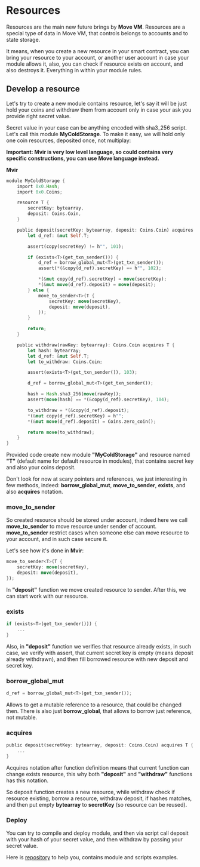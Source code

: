 # Resources

Resources are the main new future brings by **Move VM**. Resources are a special type of data in Move VM, that controls belongs to accounts and to state storage.

It means, when you create a new resource in your smart contract, you can bring your resource to your account, or another user account in case your module allows it, also, you can check if resource exists on account, and also destroys it. Everything in within your module rules.

## Develop a resource

Let's try to create a new module contains resource, let's say it will be just hold your coins and withdraw them from account only in case your ask you provide right secret value.

Secret value in your case can be anything encoded with sha3\_256 script. Let's call this module **MyColdStorage**. To make it easy, we will hold only one coin resources, deposited once, not multiplay:

**Important: Mvir is very low level language, so could contains very specific constructions, you can use Move language instead.**

**Mvir**

```rust
module MyColdStorage {
    import 0x0.Hash;
    import 0x0.Coins;

    resource T {
        secretKey: bytearray, 
        deposit: Coins.Coin,
    }

    public deposit(secretKey: bytearray, deposit: Coins.Coin) acquires T {
        let d_ref: &mut Self.T;

        assert(copy(secretKey) != h"", 101);

        if (exists<T>(get_txn_sender())) {
            d_ref = borrow_global_mut<T>(get_txn_sender());
            assert(*(&copy(d_ref).secretKey) == h"", 102);

            *(&mut copy(d_ref).secretKey) = move(secretKey);
            *(&mut move(d_ref).deposit) = move(deposit);
        } else {
            move_to_sender<T>(T {
                secretKey: move(secretKey),
                deposit: move(deposit),
            });
        }

        return;
    }

    public withdraw(rawKey: bytearray): Coins.Coin acquires T {
        let hash: bytearray;
        let d_ref: &mut Self.T;
        let to_withdraw: Coins.Coin;

        assert(exists<T>(get_txn_sender()), 103);

        d_ref = borrow_global_mut<T>(get_txn_sender());

        hash = Hash.sha3_256(move(rawKey));
        assert(move(hash) == *(&copy(d_ref).secretKey), 104);

        to_withdraw = *(&copy(d_ref).deposit);
        *(&mut copy(d_ref).secretKey) = h"";
        *(&mut move(d_ref).deposit) = Coins.zero_coin();

        return move(to_withdraw);
    }
}
```

Provided code create new module **"MyColdStorage"** and resource named **"T"** \(default name for default resource in modules\), that contains secret key and also your coins deposit.

Don't look for now at scary pointers and references, we just interesting in few methods, indeed: **borrow\_global\_mut**, **move\_to\_sender**, **exists**, and also **acquires** notation.

### move\_to\_sender

So created resource should be stored under account, indeed here we call **move\_to\_sender** to move resource under sender of account. **move\_to\_sender** restrict cases when someone else can move resource to your account, and in such case secure it.

Let's see how it's done in **Mvir**:

```rust
move_to_sender<T>(T {
    secretKey: move(secretKey),
    deposit: move(deposit),
});
```

In **"deposit"** function we move created resource to sender. After this, we can start work with our resource.

### exists

```rust
if (exists<T>(get_txn_sender())) {
    ...
}
```

Also, in **"deposit"** function we verifies that resource already exists, in such case, we verify with assert, that current secret key is empty \(means deposit already withdrawn\), and then fill borrowed resource with new deposit and secret key.

### borrow\_global\_mut

```rust
d_ref = borrow_global_mut<T>(get_txn_sender());
```

Allows to get a mutable reference to a resource, that could be changed then. There is also just **borrow\_global**, that allows to borrow just reference, not mutable.

### acquires

```rust
public deposit(secretKey: bytearray, deposit: Coins.Coin) acquires T {
    ...
}
```

Acquires notation after function definition means that current function can change exists resource, this why both **"deposit"** and **"withdraw"** functions has this notation.

So deposit function creates a new resource, while withdraw check if resource existing, borrow a resource, withdraw deposit, if hashes matches, and then put empty **bytearray** to **secretKey** \(so resource can be reused\).

### Deploy

You can try to compile and deploy module, and then via script call deposit with your hash of your secret value, and then withdraw by passing your secret value.

Here is [repository](https://github.com/borispovod/cold-storage-example) to help you, contains module and scripts examples.

